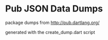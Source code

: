 # Pub JSON Data Dumps

package dumps from http://pub.dartlang.org/

generated with the create_dump.dart script
